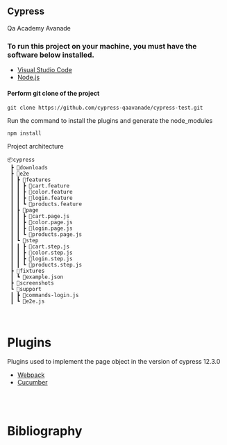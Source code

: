 ## Cypress
Qa Academy  Avanade

### To run this project on your machine, you must have the software below installed.

 - [Visual Studio Code](https://code.visualstudio.com/)
 - [Node.js](https://nodejs.org/en/download/)


#### Perform git clone of the project
```
git clone https://github.com/cypress-qaavanade/cypress-test.git
```
Run the command to install the plugins and generate the node_modules
````
npm install
````

Project architecture
````
📦cypress
 ┣ 📂downloads
 ┣ 📂e2e
 ┃ ┣ 📂features
 ┃ ┃ ┣ 📜cart.feature
 ┃ ┃ ┣ 📜color.feature
 ┃ ┃ ┣ 📜login.feature
 ┃ ┃ ┗ 📜products.feature
 ┃ ┣ 📂page
 ┃ ┃ ┣ 📜cart.page.js
 ┃ ┃ ┣ 📜color.page.js
 ┃ ┃ ┣ 📜login.page.js
 ┃ ┃ ┗ 📜products.page.js
 ┃ ┗ 📂step
 ┃ ┃ ┣ 📜cart.step.js
 ┃ ┃ ┣ 📜color.step.js
 ┃ ┃ ┣ 📜login.step.js
 ┃ ┃ ┗ 📜products.step.js
 ┣ 📂fixtures
 ┃ ┗ 📜example.json
 ┣ 📂screenshots
 ┗ 📂support 
 ┃ ┣ 📜commands-login.js
 ┃ ┗ 📜e2e.js 
 ````
<br> 

 # Plugins

Plugins used to implement the page object in the version of cypress 12.3.0
  - [Webpack](https://github.com/cypress-io/cypress/tree/master/npm/webpack-preprocessor)
   - [Cucumber](https://github.com/badeball/cypress-cucumber-preprocessor)


<br>
<br>

# Bibliography
